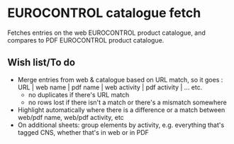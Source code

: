 # EUROCONTROL catalogue fetch
Fetches entries on the web EUROCONTROL product catalogue, and compares to PDF EUROCONTROL product catalogue.

## Wish list/To do
- Merge entries from web & catalogue based on URL match, so it goes : URL | web name | pdf name | web activity | pdf activity | ... etc.  
    - no duplicates if there's URL match  
    - no rows lost if there isn't a match or there's a mismatch somewhere  
- Highlight automatically where there is a difference or a match between web/pdf name,  web/pdf activity, etc  
- On additional sheets: group elements by activity, e.g. everything that's tagged CNS, whether that's in web or in PDF  
